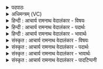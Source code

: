 <details><summary>पदपाठः</summary>

अ꣡नु꣢꣯। हि। त्वा꣣। सुत꣢म्। सो꣣म। म꣡दा꣢꣯मसि। म꣣हे꣢। स꣣मर्यरा꣡ज्ये꣢। स꣣मर्य। रा꣡ज्ये꣢꣯। वा꣡जा꣢꣯न्। अ꣣भि꣢। प꣣वमान। प्र꣢। गा꣣हसे। ४३२।
</details>

<details><summary>अधिमन्त्रम् (VC)</summary>

- पवमानः सोमः
- ऋण0त्रसदस्यू
- त्रिपदा अनुष्टुप्पिपीलिकामध्या
- गान्धारः
- ऐन्द्रं काण्डम्
</details>

<details><summary>हिन्दी : आचार्य रामनाथ वेदालंकार - विषयः</summary>

अगले मन्त्र मेंसोम नाम से परमात्मा, जीवात्मा और राजा को सम्बोधित किया गया है।
</details>

<details><summary>हिन्दी : आचार्य रामनाथ वेदालंकार - पदार्थः</summary>

पदार्थान्वयभाषाः -  हे (सोम) परमात्मन्, जीवात्मन् वा राजन् ! (सुतम्) अभिषिक्त किये हुए (त्वा) तुम्हारा (अनु) अनुगमन करके, हम (महे) महान् (समर्यराज्ये) देवासुरसंग्राम में कुशल दिव्य भावों व वीर क्षत्रियों के राज्य में (मदामसि हि) निश्चय ही आनन्द लाभ करते हैं। हे (पवमान) पवित्रकर्ता देव ! तुम (वाजान् अभि) हमें बल, विज्ञान वा ऐश्वर्य प्राप्त कराने के लिए (प्र गाहसे) प्रकृष्ट रूप से आलोडित करते हो अर्थात् आलोडित करके क्रियाशील बना देते हो ॥६॥ इस मन्त्र में अर्थश्लेष अलङ्कार है ॥६॥
</details>

<details><summary>हिन्दी : आचार्य रामनाथ वेदालंकार - भावार्थः</summary>

भावार्थभाषाः -  परमात्मा, जीवात्मा और वीर मनुष्य को राजा के पद पर अभिषिक्त करके संग्राम-कुशल वीरभावों व वीरजनों के राज्य में निवास करते हुए हम देवासुरसंग्राम में विजय और उत्कर्ष पायें ॥६॥
</details>

<details><summary>संस्कृत : आचार्य रामनाथ वेदालंकार - विषयः</summary>

अथ सोमनाम्ना परमात्मानं जीवात्मानं राजानं च सम्बोधयति।
</details>

<details><summary>संस्कृत : आचार्य रामनाथ वेदालंकार - पदार्थः</summary>

पदार्थान्वयभाषाः -  हे (सोम) परमात्मन् जीवात्मन् राजन् वा ! (सुतम्) अभिषिक्तम् (त्वा) त्वाम् (अनु) अनुगम्य (महे) महति (समर्यराज्ये) समर्याणां देवासुरसमरे कुशलानां देवभावानां क्षत्रिययोद्धॄणां वा राज्ये। समर प्रातिपदिकात् कुशलार्थे यत्। वयम् (मदामसि हि) निश्चयेन मदामः आनन्दमुपलभामहे। अत्र हि-योगान्निघाताभावः। हे (पवमान) पवित्रकर्तः देव ! त्वम् (वाजान् अभि) बलानि विज्ञानानि ऐश्वर्याणि वा अभिप्रापयितुम् (प्र गाहसे) अस्मान् प्रकर्षेण आलोडयसि, आलोड्य क्रियाशीलान् करोषीति भावः ॥६॥ अत्र अर्थश्लेषालङ्कारः ॥६॥
</details>

<details><summary>संस्कृत : आचार्य रामनाथ वेदालंकार - भावार्थः</summary>

भावार्थभाषाः -  परमात्मानं जीवात्मानं वीरं मनुष्यं वा राजपदेऽभिषिच्य संग्रामकुशलानां वीरभावानां वीरजनानां च राज्ये निवसन्तो वयं देवासुरसंग्रामे विजयमुत्कर्षं च प्राप्नुयाम ॥६॥
</details>

<details><summary>संस्कृत : आचार्य रामनाथ वेदालंकार - पादटिप्पनी</summary>

टिप्पणी:   १. ऋ० ९।११०।२; साम० १३६६।
</details>
